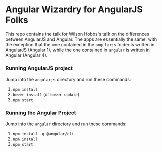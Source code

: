 # Angular Wizardry for AngularJS Folks

This repo contains the talk for Wilson Hobbs's talk on the differences between AngularJS and Angular. The apps are essentially the same, with the exception that the one contained in the `angularjs` folder is written in AngularJS (Angular 1), while the one contained in `angular` is written in Angular (Angular 4).

### Running AngularJS project
Jump into the `angularjs` directory and run these commands:
1. `npm install`
1. `bower install` (or `bower update`)
1. `npm start`

### Running the Angular Project
Jump into the `angular` directory and run these commands:
1. `npm install -g @angular/cli`
1. `npm install`
1. `npm start`
